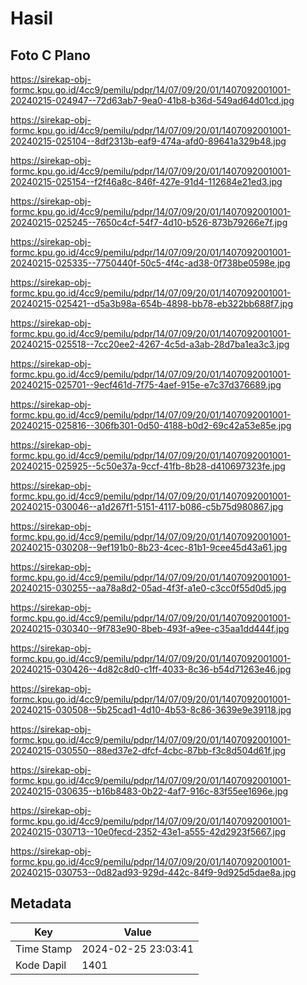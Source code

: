 # Hasil

## Foto C Plano

https://sirekap-obj-formc.kpu.go.id/4cc9/pemilu/pdpr/14/07/09/20/01/1407092001001-20240215-024947--72d63ab7-9ea0-41b8-b36d-549ad64d01cd.jpg

https://sirekap-obj-formc.kpu.go.id/4cc9/pemilu/pdpr/14/07/09/20/01/1407092001001-20240215-025104--8df2313b-eaf9-474a-afd0-89641a329b48.jpg

https://sirekap-obj-formc.kpu.go.id/4cc9/pemilu/pdpr/14/07/09/20/01/1407092001001-20240215-025154--f2f46a8c-846f-427e-91d4-112684e21ed3.jpg

https://sirekap-obj-formc.kpu.go.id/4cc9/pemilu/pdpr/14/07/09/20/01/1407092001001-20240215-025245--7650c4cf-54f7-4d10-b526-873b79266e7f.jpg

https://sirekap-obj-formc.kpu.go.id/4cc9/pemilu/pdpr/14/07/09/20/01/1407092001001-20240215-025335--7750440f-50c5-4f4c-ad38-0f738be0598e.jpg

https://sirekap-obj-formc.kpu.go.id/4cc9/pemilu/pdpr/14/07/09/20/01/1407092001001-20240215-025421--d5a3b98a-654b-4898-bb78-eb322bb688f7.jpg

https://sirekap-obj-formc.kpu.go.id/4cc9/pemilu/pdpr/14/07/09/20/01/1407092001001-20240215-025518--7cc20ee2-4267-4c5d-a3ab-28d7ba1ea3c3.jpg

https://sirekap-obj-formc.kpu.go.id/4cc9/pemilu/pdpr/14/07/09/20/01/1407092001001-20240215-025701--9ecf461d-7f75-4aef-915e-e7c37d376689.jpg

https://sirekap-obj-formc.kpu.go.id/4cc9/pemilu/pdpr/14/07/09/20/01/1407092001001-20240215-025816--306fb301-0d50-4188-b0d2-69c42a53e85e.jpg

https://sirekap-obj-formc.kpu.go.id/4cc9/pemilu/pdpr/14/07/09/20/01/1407092001001-20240215-025925--5c50e37a-9ccf-41fb-8b28-d410697323fe.jpg

https://sirekap-obj-formc.kpu.go.id/4cc9/pemilu/pdpr/14/07/09/20/01/1407092001001-20240215-030046--a1d267f1-5151-4117-b086-c5b75d980867.jpg

https://sirekap-obj-formc.kpu.go.id/4cc9/pemilu/pdpr/14/07/09/20/01/1407092001001-20240215-030208--9ef191b0-8b23-4cec-81b1-9cee45d43a61.jpg

https://sirekap-obj-formc.kpu.go.id/4cc9/pemilu/pdpr/14/07/09/20/01/1407092001001-20240215-030255--aa78a8d2-05ad-4f3f-a1e0-c3cc0f55d0d5.jpg

https://sirekap-obj-formc.kpu.go.id/4cc9/pemilu/pdpr/14/07/09/20/01/1407092001001-20240215-030340--9f783e90-8beb-493f-a9ee-c35aa1dd444f.jpg

https://sirekap-obj-formc.kpu.go.id/4cc9/pemilu/pdpr/14/07/09/20/01/1407092001001-20240215-030426--4d82c8d0-c1ff-4033-8c36-b54d71263e46.jpg

https://sirekap-obj-formc.kpu.go.id/4cc9/pemilu/pdpr/14/07/09/20/01/1407092001001-20240215-030508--5b25cad1-4d10-4b53-8c86-3639e9e39118.jpg

https://sirekap-obj-formc.kpu.go.id/4cc9/pemilu/pdpr/14/07/09/20/01/1407092001001-20240215-030550--88ed37e2-dfcf-4cbc-87bb-f3c8d504d61f.jpg

https://sirekap-obj-formc.kpu.go.id/4cc9/pemilu/pdpr/14/07/09/20/01/1407092001001-20240215-030635--b16b8483-0b22-4af7-916c-83f55ee1696e.jpg

https://sirekap-obj-formc.kpu.go.id/4cc9/pemilu/pdpr/14/07/09/20/01/1407092001001-20240215-030713--10e0fecd-2352-43e1-a555-42d2923f5667.jpg

https://sirekap-obj-formc.kpu.go.id/4cc9/pemilu/pdpr/14/07/09/20/01/1407092001001-20240215-030753--0d82ad93-929d-442c-84f9-9d925d5dae8a.jpg


## Metadata

| Key        | Value               |
| ---------- | ------------------- |
| Time Stamp | 2024-02-25 23:03:41 |
| Kode Dapil | 1401                |



